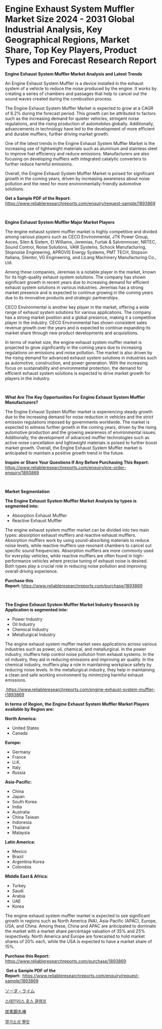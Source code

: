 <p><h1>Engine Exhaust System Muffler Market Size 2024 - 2031 Global Industrial Analysis, Key Geographical Regions, Market Share, Top Key Players, Product Types and Forecast Research Report</h1></p><p><strong>Engine Exhaust System Muffler Market Analysis and Latest Trends</strong></p>
<p><p>An Engine Exhaust System Muffler is a device installed in the exhaust system of a vehicle to reduce the noise produced by the engine. It works by creating a series of chambers and passages that help to cancel out the sound waves created during the combustion process.</p><p>The Engine Exhaust System Muffler Market is expected to grow at a CAGR of 8.2% during the forecast period. This growth can be attributed to factors such as the increasing demand for quieter vehicles, stringent noise regulations, and the rising production of automobiles globally. Additionally, advancements in technology have led to the development of more efficient and durable mufflers, further driving market growth.</p><p>One of the latest trends in the Engine Exhaust System Muffler Market is the increasing use of lightweight materials such as aluminum and stainless steel to improve fuel efficiency and reduce emissions. Manufacturers are also focusing on developing mufflers with integrated catalytic converters to further reduce harmful emissions.</p><p>Overall, the Engine Exhaust System Muffler Market is poised for significant growth in the coming years, driven by increasing awareness about noise pollution and the need for more environmentally-friendly automotive solutions.</p></p>
<p><strong>Get a Sample PDF of the Report:&nbsp;</strong> <a href="https://www.reliableresearchreports.com/enquiry/request-sample/1893869">https://www.reliableresearchreports.com/enquiry/request-sample/1893869</a></p>
<p>&nbsp;</p>
<p><strong>Engine Exhaust System Muffler Major Market Players</strong></p>
<p><p>The engine exhaust system muffler market is highly competitive and divided among various players such as CECO Environmental, JTK Power Group, Axces, Silen & Sistem, EI Williams, Jeremias, Furtak & Salvenmoser, NRTEC, Sound Control, Noise Solutions, VAW Systems, Schock Manufacturing, Stopnoise Engineering, APROVIS Energy Systems, PMT TECH, Stopson Italiana, Silentor, VG Engineering, and LiLang Machinery Manufacturing Co., Ltd.</p><p>Among these companies, Jeremias is a notable player in the market, known for its high-quality exhaust system solutions. The company has shown significant growth in recent years due to increasing demand for efficient exhaust system solutions in various industries. Jeremias has a strong market presence and is expected to continue growing in the coming years due to its innovative products and strategic partnerships.</p><p>CECO Environmental is another key player in the market, offering a wide range of exhaust system solutions for various applications. The company has a strong market position and a global presence, making it a competitive player in the industry. CECO Environmental has shown consistent sales revenue growth over the years and is expected to continue expanding its market share through new product developments and acquisitions.</p><p>In terms of market size, the engine exhaust system muffler market is projected to grow significantly in the coming years due to increasing regulations on emissions and noise pollution. The market is also driven by the rising demand for advanced exhaust system solutions in industries such as automotive, construction, and power generation. With the increasing focus on sustainability and environmental protection, the demand for efficient exhaust system solutions is expected to drive market growth for players in the industry.</p></p>
<p>&nbsp;</p>
<p><strong>What Are The Key Opportunities For Engine Exhaust System Muffler Manufacturers?</strong></p>
<p><p>The Engine Exhaust System Muffler market is experiencing steady growth due to the increasing demand for noise reduction in vehicles and the strict emission regulations imposed by governments worldwide. The market is expected to witness further growth in the coming years, driven by the rising automotive production and the growing awareness of environmental issues. Additionally, the development of advanced muffler technologies such as active noise cancellation and lightweight materials is poised to further boost market growth. Overall, the Engine Exhaust System Muffler market is anticipated to maintain a positive growth trend in the future.</p></p>
<p><strong>Inquire or Share Your Questions If Any Before Purchasing This Report:</strong> <a href="https://www.reliableresearchreports.com/enquiry/pre-order-enquiry/1893869">https://www.reliableresearchreports.com/enquiry/pre-order-enquiry/1893869</a></p>
<p>&nbsp;</p>
<p><strong>Market Segmentation</strong></p>
<p><strong>The Engine Exhaust System Muffler Market Analysis by types is segmented into:</strong></p>
<p><ul><li>Absorption Exhaust Muffler</li><li>Reactive Exhaust Muffler</li></ul></p>
<p><p>The engine exhaust system muffler market can be divided into two main types: absorption exhaust mufflers and reactive exhaust mufflers. Absorption mufflers work by using sound-absorbing materials to reduce noise levels, while reactive mufflers use resonant chambers to cancel out specific sound frequencies. Absorption mufflers are more commonly used for everyday vehicles, while reactive mufflers are often found in high-performance vehicles where precise tuning of exhaust noise is desired. Both types play a crucial role in reducing noise pollution and improving overall driving experience.</p></p>
<p><strong>Purchase this Report:&nbsp;</strong><a href="https://www.reliableresearchreports.com/purchase/1893869">https://www.reliableresearchreports.com/purchase/1893869</a></p>
<p>&nbsp;</p>
<p><strong>The Engine Exhaust System Muffler Market Industry Research by Application is segmented into:</strong></p>
<p><ul><li>Power Industry</li><li>Oil Industry</li><li>Chemical Industry</li><li>Metallurgical Industry</li></ul></p>
<p><p>The engine exhaust system muffler market sees applications across various industries such as power, oil, chemical, and metallurgical. In the power industry, mufflers help control noise pollution from exhaust systems. In the oil industry, they aid in reducing emissions and improving air quality. In the chemical industry, mufflers play a role in maintaining workplace safety by reducing noise levels. In the metallurgical industry, they help in maintaining a clean and safe working environment by minimizing harmful exhaust emissions.</p></p>
<p><a href="https://www.reliableresearchreports.com/engine-exhaust-system-muffler-r1893869">&nbsp;https://www.reliableresearchreports.com/engine-exhaust-system-muffler-r1893869</a></p>
<p><strong>In terms of Region, the Engine Exhaust System Muffler Market Players available by Region are:</strong></p>
<p>
    <p> <strong> North America: </strong>
        <ul>
            <li>United States</li>
            <li>Canada</li>
        </ul>
        </p> 
    <p> <strong> Europe: </strong>
        <ul>
            <li>Germany</li>
            <li>France</li>
            <li>U.K.</li>
            <li>Italy</li>
            <li>Russia</li>
        </ul>
        </p> 
    <p> <strong> Asia-Pacific: </strong>
        <ul>
            <li>China</li>
            <li>Japan</li>
            <li>South Korea</li>
            <li>India</li>
            <li>Australia</li>
            <li>China Taiwan</li>
            <li>Indonesia</li>
            <li>Thailand</li>
            <li>Malaysia</li>
        </ul>
        </p> 
    <p> <strong> Latin America: </strong>
        <ul>
            <li>Mexico</li>
            <li>Brazil</li>
            <li>Argentina Korea</li>
            <li>Colombia</li>
        </ul>
        </p> 
    <p> <strong> Middle East & Africa: </strong>
        <ul>
            <li>Turkey</li>
            <li>Saudi</li>
            <li>Arabia</li>
            <li>UAE</li>
            <li>Korea</li>
        </ul>
    </p>
    </p>
<p><p>The engine exhaust system muffler market is expected to see significant growth in regions such as North America (NA), Asia-Pacific (APAC), Europe, USA, and China. Among these, China and APAC are anticipated to dominate the market with a market share percentage valuation of 35% and 25% respectively. North America and Europe are forecasted to hold market shares of 20% each, while the USA is expected to have a market share of 15%.</p></p>
<p><strong>Purchase this Report: </strong><a href="https://www.reliableresearchreports.com/purchase/1893869">https://www.reliableresearchreports.com/purchase/1893869</a></p>
<p>&nbsp;<strong>Get a Sample PDF of the Report:&nbsp;&nbsp;</strong><a href="https://www.reliableresearchreports.com/enquiry/request-sample/1893869">https://www.reliableresearchreports.com/enquiry/request-sample/1893869</a></p>
<p><strong></strong></p>
<p><p><a href="https://medium.com/@dominicalsop1/%E3%82%BD%E3%83%BC%E3%83%80%E3%83%A9%E3%82%A4%E3%83%A0%E5%B8%82%E5%A0%B4%E3%82%B7%E3%82%A7%E3%82%A2%E3%81%AE%E9%80%B2%E5%8C%96%E3%81%A8%E5%B8%82%E5%A0%B4%E6%88%90%E9%95%B7%E3%83%88%E3%83%AC%E3%83%B3%E3%83%892024%E5%B9%B4%E3%81%8B%E3%82%892031%E5%B9%B4%E3%81%BE%E3%81%A7-89bf5ff930fa">ソーダ・ライム</a></p><p><a href="https://medium.com/@hulk678678/%EC%8A%A4%ED%85%8C%EC%9D%B8%EB%A0%88%EC%8A%A4-%ED%98%B8%EC%8A%A4-%ED%81%B4%EB%9E%A8%ED%94%84-%EC%8B%9C%EC%9E%A5-%EA%B7%9C%EB%AA%A8-%EB%B0%8F-%EC%8B%9C%EC%9E%A5-%EB%8F%99%ED%96%A5-%EC%99%84%EC%A0%84%ED%95%9C-%EC%82%B0%EC%97%85-%EA%B0%9C%EC%9A%94-2024-2031-a5917d2a05e8">스테인리스 호스 클램프</a></p><p><a href="https://medium.com/@skyleridges76856/%E7%82%AD%E7%B4%A0%E9%8B%BC%E4%B8%B8%E6%A3%92%E5%B8%82%E5%A0%B4-%E7%AB%B6%E4%BA%89%E5%88%86%E6%9E%90-%E5%B8%82%E5%A0%B4%E5%8B%95%E5%90%91-2031%E5%B9%B4%E3%81%BE%E3%81%A7%E3%81%AE%E4%BA%88%E6%B8%AC-a2dfd0b38ad2">炭素鋼丸棒</a></p><p><a href="https://medium.com/@raymondietrich7892023/%EC%97%B4%EA%B0%80%EC%86%8C%EC%84%B1-%ED%8E%A0%EB%A0%9B-%EC%8B%9C%EC%9E%A5-%EC%B8%A1%EC%A0%95-%ED%95%B4%EB%8F%85-%EC%8B%9C%EC%9E%A5-%EC%A0%90%EC%9C%A0%EC%9C%A8-%ED%8A%B8%EB%A0%8C%EB%93%9C-%EB%B0%8F-%EC%84%B1%EC%9E%A5-%ED%8C%A8%ED%84%B4-c0e424dbb470">열가소성 펠릿</a></p></p>